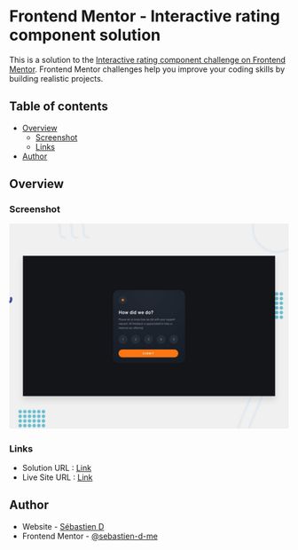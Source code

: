# Frontend Mentor - Interactive rating component solution

This is a solution to the [Interactive rating component challenge on Frontend Mentor](https://www.frontendmentor.io/challenges/interactive-rating-component-koxpeBUmI). Frontend Mentor challenges help you improve your coding skills by building realistic projects.

## Table of contents

- [Overview](#overview)
  - [Screenshot](#screenshot)
  - [Links](#links)
- [Author](#author)

## Overview

### Screenshot

![](./design/desktop-preview.jpg)

### Links

- Solution URL : [Link](https://www.frontendmentor.io/solutions/frontend-mentor-interactive-rating-component-vanilla-BJfY0cnmq)
- Live Site URL : [Link](https://sebastien-d-me.github.io/Frontend-Mentor/newbie/interactive-rating-component)

## Author

- Website - [Sébastien D](https://sebastien-d.me/)
- Frontend Mentor - [@sebastien-d-me](https://www.frontendmentor.io/profile/sebastien-d-me)
